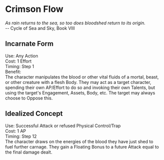 # Crimson Flow

*As rain returns to the sea, so too does bloodshed return to its origin.*  
-- Cycle of Sea and Sky, Book VIII

## Incarnate Form
Use: Any Action  
Cost: 1 Effort  
Timing: Step 1  
Benefit:  
The character manipulates the blood or other vital fluids of a mortal, beast, or other creature with a flesh Body. They may act as a target character, spending their own AP/Effort to do so and invoking their own Talents, but using the target's Engagement, Assets, Body, etc. The target may always choose to Oppose this.

## Idealized Concept
Use: Successful Attack or refused Physical Control/Trap  
Cost: 1 AP  
Timing: Step 12  
The character draws on the energies of the blood they have just shed to fuel further carnage. They gain a Floating Bonus to a future Attack equal to the final damage dealt.